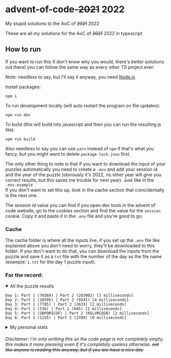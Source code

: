# advent-of-code-~~2021~~ 2022
My stupid solutions to the AoC of ~~2021~~ 2022

These are all my solutions for the AoC of ~~2021~~ 2022 in typescript

## How to run
If you want to run this (I don't know why you would, there's better solutions out there) you can follow the same way as every other TS project ever:

Note: needless to say, but I'll say it anyway, you need [Node.js](https://nodejs.org/en/)

Install packages:
```
npm i
```

To run development locally (will auto restart the program on file updates):
```
npm run dev
```

To build (this will build into javascript and then you can run the resulting js file):
```
npm run build
```

Also needless to say you can use `yarn` instead of `npm` if that's what you fancy, but you might want to delete `package-lock.json` first.

The only other thing to note is that if you want to download the input of your puzzles automatically you need to create a `.env` and add your session id and the year of the puzzle (obviously it's 2022, no other year will give you correct results, but this saves me trouble for next year). Just like in the `.env.example`  
If you don't want to set this up, look in the cache section that coincidentally is the next one.

The session id value you can find if you open dev tools in the advent of code website, go to the cookies section and find the value for the `session` cookie. Copy it and paste it in the `.env` file and you're good to go.

### Cache

The cache folder is where all the inputs live, if you set up the `.env` file like explained above you don't need to worry, they'll be downloaded to this folder. If you don't want to do that, you can download the inputs from the puzzle and save it as a `txt` file with the number of the day as the file name (example: `1.txt` for the day 1 puzzle input).

### For the record:
<details open>
  <summary>All the puzzle results</summary>
  <p>
    
```
Day 1: Part 1 (70369) | Part 2 (203002) [1 milliseconds]
Day 2: Part 1 (10595) | Part 2 (9541) [4 milliseconds]
Day 3: Part 1 (7785) | Part 2 (2633) [2 milliseconds]
Day 4: Part 1 (536) | Part 2 (845) [1 milliseconds]
Day 5: Part 1 (SBPQRSCDF) | Part 2 (RGLVRCQSB) [2 milliseconds]
Day 6: Part 1 (1155) | Part 2 (2789) [0 milliseconds]
```
  </p>
</details>

<details>
  <summary>My personal stats</summary>
  <p>
    
```
      --------Part 1--------   --------Part 2--------
Day       Time   Rank  Score       Time   Rank  Score
  6   10:07:52  68493      0   10:11:01  67237      0
  5   10:18:33  55209      0   10:22:13  52987      0
  4   10:28:07  68874      0   10:30:47  66532      0
  3   09:26:06  62026      0   09:33:20  56062      0
  2   09:51:08  78291      0   09:58:38  72520      0
  1   09:49:05  69007      0   09:51:44  65189      0
```
  </p>
</details>

###### Disclaimer: I'm only writting this so the code page is not completely empty, this makes it more pleasing even if it's completely useless otherwise. ~~not like anyone is reading this anyway, but if you are have a nice day~~
